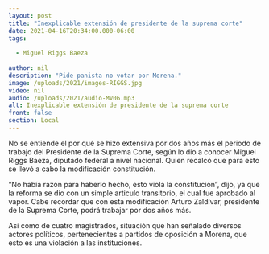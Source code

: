```yaml
---
layout: post
title: "Inexplicable extensión de presidente de la suprema corte"
date: 2021-04-16T20:34:00.000-06:00
tags:
  
  - Miguel Riggs Baeza
  
author: nil
description: "Pide panista no votar por Morena."
image: /uploads/2021/images-RIGGS.jpg
video: nil
audio: /uploads/2021/audio-MV06.mp3
alt: Inexplicable extensión de presidente de la suprema corte
front: false
section: Local
---
```


No se entiende el por qué se hizo extensiva por dos años más el periodo de trabajo del Presidente de la Suprema Corte, según lo dio a conocer Miguel Riggs Baeza, diputado federal a nivel nacional. Quien recalcó que para esto se llevó a cabo la modificación constitución.

“No había razón para haberlo hecho, esto viola la constitución”, dijo, ya que la reforma se dio con un simple articulo transitorio, el cual fue aprobado al vapor.  Cabe recordar que con esta modificación Arturo Zaldívar, presidente de la Suprema Corte, podrá trabajar por dos años más.

Así como de cuatro magistrados, situación que han señalado diversos actores políticos, pertenecientes a partidos de oposición a Morena, que esto es una violación a las instituciones. 

